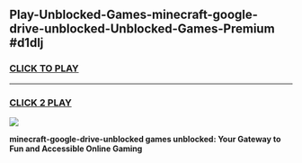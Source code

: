 
## Play-Unblocked-Games-minecraft-google-drive-unblocked-Unblocked-Games-Premium #d1dlj
<h3>
<a href="https://premium.freeplayer.one?title=minecraft-google-drive-unblocked&ref=12M">CLICK TO PLAY</a></h3>
<hr>

<h3>
<a href="https://premium.freeplayer.one?title=minecraft-google-drive-unblocked&ref=12M">CLICK 2 PLAY</a>
  
</h3>

<a href="https://premium.freeplayer.one?title=minecraft-google-drive-unblocked&ref=12M"><img src="https://clearcache.store/games.png"></a>


**minecraft-google-drive-unblocked games unblocked: Your Gateway to Fun and Accessible Online Gaming**
